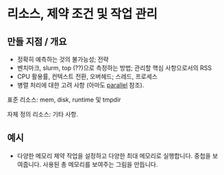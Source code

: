 # 리소스, 제약 조건 및 작업 관리

## 만들 지점 / 개요

* 정확히 예측하는 것의 불가능성; 전략
* 벤치마크, slurm, top (??)으로 측정하는 방법; 관리할 핵심 사항으로서의 RSS
* CPU 활용률, 컨텍스트 전환, 오버헤드; 스레드, 프로세스
* 병렬 처리에 대한 고려 사항 (아마도 [parallel](parallel.md) 참조).

표준 리소스: mem, disk, runtime 및 tmpdir

자체 정의 리소스: 기타 사항.

## 예시

* 다양한 메모리 제약 작업을 설정하고 다양한 최대 메모리로 실행합니다. 중첩을 보여줍니다. 사용된 총 메모리를 보여주는 그림을 만듭니다.
